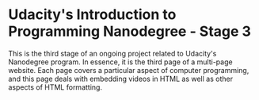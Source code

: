 # Udacity's Introduction to Programming Nanodegree - Stage 3
This is the third stage of an ongoing project related to Udacity's Nanodegree program.
In essence, it is the third page of a multi-page website.
Each page covers a particular aspect of computer programming, and this page deals with embedding videos in HTML as well as other aspects of HTML formatting. 
